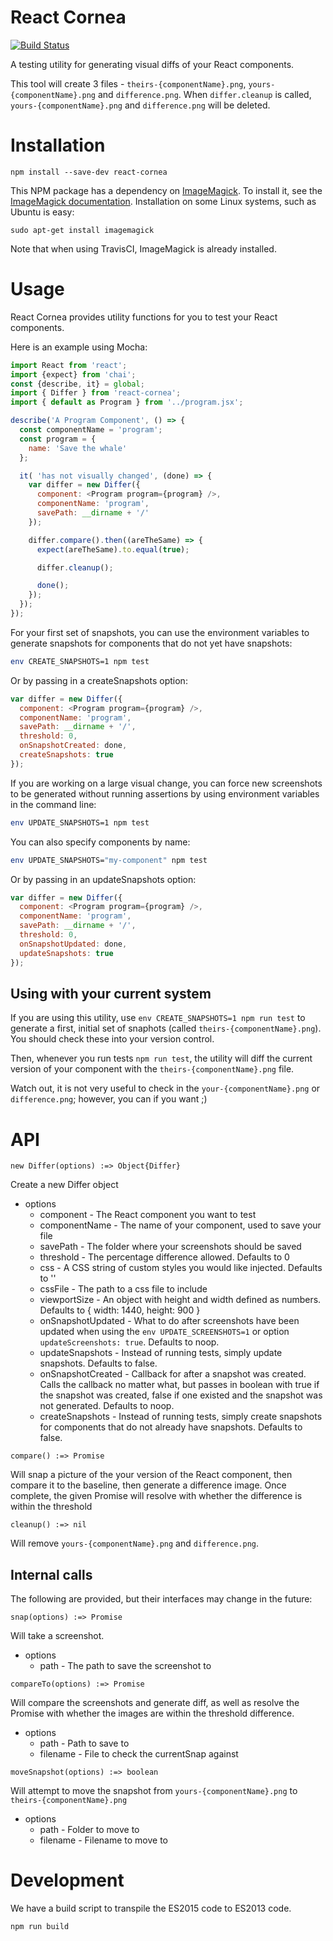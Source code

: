 React Cornea
============

[![Build Status](https://travis-ci.org/gios-asu/react-cornea.svg?branch=develop)](https://travis-ci.org/gios-asu/react-cornea)

A testing utility for generating visual diffs of your React components.

This tool will create 3 files - `theirs-{componentName}.png`, `yours-{componentName}.png` and `difference.png`. When `differ.cleanup` is called, `yours-{componentName}.png` and `difference.png` will be deleted.

# Installation

```
npm install --save-dev react-cornea
```

This NPM package has a dependency on [ImageMagick](http://www.imagemagick.org/). To install it, see the [ImageMagick documentation](http://www.imagemagick.org/script/binary-releases.php). Installation on some Linux systems, such as Ubuntu is easy:

```
sudo apt-get install imagemagick
```

Note that when using TravisCI, ImageMagick is already installed.

# Usage

React Cornea provides utility functions for you to test your React components.

Here is an example using Mocha:

```js
import React from 'react';
import {expect} from 'chai';
const {describe, it} = global;
import { Differ } from 'react-cornea';
import { default as Program } from '../program.jsx';

describe('A Program Component', () => {
  const componentName = 'program';
  const program = {
    name: 'Save the whale'
  };

  it( 'has not visually changed', (done) => {
    var differ = new Differ({
      component: <Program program={program} />,
      componentName: 'program',
      savePath: __dirname + '/'
    });

    differ.compare().then((areTheSame) => {
      expect(areTheSame).to.equal(true);

      differ.cleanup();

      done();
    });
  });
});

```

For your first set of snapshots, you can use the environment variables to generate snapshots for components that do not yet have snapshots:

```sh
env CREATE_SNAPSHOTS=1 npm test
```

Or by passing in a createSnapshots option:

```js
var differ = new Differ({
  component: <Program program={program} />,
  componentName: 'program',
  savePath: __dirname + '/',
  threshold: 0,
  onSnapshotCreated: done,
  createSnapshots: true
});
```

If you are working on a large visual change, you can force new screenshots to be generated without running assertions by using environment variables in the command line:

```sh
env UPDATE_SNAPSHOTS=1 npm test
```

You can also specify components by name:

```sh
env UPDATE_SNAPSHOTS="my-component" npm test
```

Or by passing in an updateSnapshots option:

```js
var differ = new Differ({
  component: <Program program={program} />,
  componentName: 'program',
  savePath: __dirname + '/',
  threshold: 0,
  onSnapshotUpdated: done,
  updateSnapshots: true
});
```

## Using with your current system

If you are using this utility, use `env CREATE_SNAPSHOTS=1 npm run test` to generate a first, initial set of snaphots (called `theirs-{componentName}.png`). You should check these into your version control.

Then, whenever you run tests `npm run test`, the utility will diff the current version of your component with the `theirs-{componentName}.png` file.

Watch out, it is not very useful to check in the `your-{componentName}.png` or `difference.png`; however, you can if you want ;)

# API

```
new Differ(options) :=> Object{Differ}
```

Create a new Differ object

- options
    - component - The React component you want to test
    - componentName - The name of your component, used to save your file
    - savePath - The folder where your screenshots should be saved
    - threshold - The percentage difference allowed. Defaults to 0
    - css - A CSS string of custom styles you would like injected. Defaults to ''
    - cssFile - The path to a css file to include
    - viewportSize - An object with height and width defined as numbers. Defaults to { width: 1440, height: 900 }
    - onSnapshotUpdated - What to do after screenshots have been updated when using the `env UPDATE_SCREENSHOTS=1` or option `updateScreenshots: true`. Defaults to noop.
    - updateSnapshots - Instead of running tests, simply update snapshots. Defaults to false.
    - onSnapshotCreated - Callback for after a snapshot was created. Calls the callback no matter what, but passes in boolean with true if the snapshot was created, false if one existed and the snapshot was not generated. Defaults to noop.
    - createSnapshots - Instead of running tests, simply create snapshots for components that do not already have snapshots. Defaults to false.


```
compare() :=> Promise
```

Will snap a picture of the your version of the React component, then compare it to the baseline, then generate a difference image. Once complete, the given
Promise will resolve with whether the difference is within the threshold

```
cleanup() :=> nil
```

Will remove `yours-{componentName}.png` and `difference.png`.

## Internal calls

The following are provided, but their interfaces may change in the future:

```
snap(options) :=> Promise
```

Will take a screenshot.

- options
    - path - The path to save the screenshot to


```
compareTo(options) :=> Promise
```

Will compare the screenshots and generate diff, as well as resolve the Promise with whether the images are within the threshold difference.

- options
    - path - Path to save to
    - filename - File to check the currentSnap against

```
moveSnapshot(options) :=> boolean
```

Will attempt to move the snapshot from `yours-{componentName}.png` to `theirs-{componentName}.png`

- options
    - path - Folder to move to
    - filename - Filename to move to


# Development

We have a build script to transpile the ES2015 code to ES2013 code.

```sh
npm run build
```
